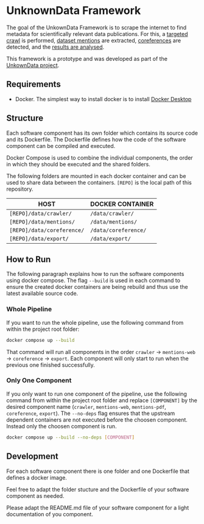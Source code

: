 # UnknownData Framework

The goal of the UnkownData Framework is to scrape the internet to find metadata for scientifically relevant data publications. For this, a [targeted crawl](crawler/README.md) is performed, [dataset mentions](mentions-web/README.md) are extracted, [coreferences](coreference/README.md) are detected, and the [results are analysed](export/README.md). 

This framework is a prototype and was developed as part of the [UnkownData project](https://unknowndataproject.github.io/).


## Requirements 
* Docker. The simplest way to install docker is to install [Docker Desktop](https://docs.docker.com/desktop/)


## Structure

Each software component has its own folder which contains its source code and its Dockerfile.
The Dockerfile defines how the code of the software component can be compiled and executed.

Docker Compose is used to combine the individual components, the order in which they should be executed and the shared folders.

The following folders are mounted in each docker container and can be used to share data between the containers. `[REPO]` is the local path of this repository.

| HOST                       | DOCKER CONTAINER      |
| ---------------------------|-----------------------|
| `[REPO]/data/crawler/`      | `/data/crawler/`       |
| `[REPO]/data/mentions/`    | `/data/mentions/`     |
| `[REPO]/data/coreference/` | `/data/coreference/`  |
| `[REPO]/data/export/` | `/data/export/`  |


## How to Run
The following paragraph explains how to run the software components using docker compose. The flag `--build` is used in each command to ensure the created docker containers are being rebuild and thus use the latest available source code.

### Whole Pipeline
If you want to run the whole pipeline, use the following command from within the project root folder:

```bash
docker compose up --build
```

That command will run all components in the order `crawler` -> `mentions-web` -> `coreference` -> `export`. Each component will only start to run when the previous one finished successfully. 

### Only One Component
If you only want to run one component of the pipeline, use the following command from within the project root folder and replace `[COMPONENT]` by the desired component name (`crawler`, `mentions-web`, `mentions-pdf`, `coreference`, `export`). The `--no-deps` flag ensures that the upstream dependent containers are not executed before the choosen component. Instead only the choosen component is run.  

```bash
docker compose up --build --no-deps [COMPONENT]
```

## Development
For each software component there is one folder and one Dockerfile that defines a docker image. 

Feel free to adapt the folder stucture and the Dockerfile of your software component as needed. 

Please adapt the README.md file of your software component for a light documentation of you component.
